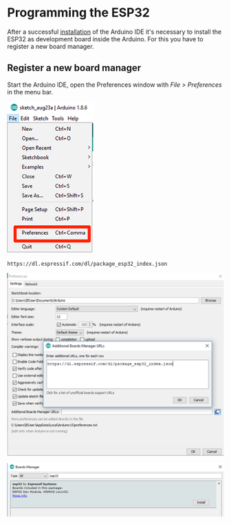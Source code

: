 # Programming the ESP32

After a successful [installation](/install) of the Arduino IDE it's necessary to install the ESP32 as development board inside the Arduino. For this you have to register a new board manager.

## Register a new board manager

Start the Arduino IDE, open the Preferences window with *File > Preferences* in the menu bar.

![](images/esp32/arduino_ide/open_preferences.png)

    https://dl.espressif.com/dl/package_esp32_index.json

![](images/esp32/arduino_ide/preferences_board_manager_url.png)

![](images/esp32/arduino_ide/board_manager_01.png)
